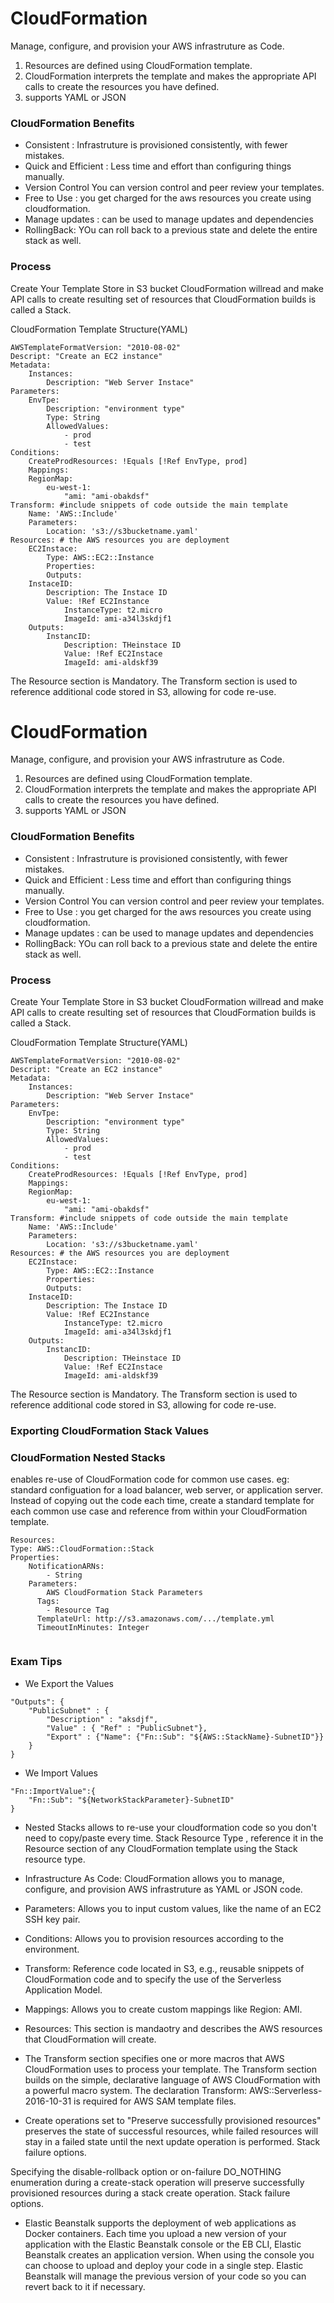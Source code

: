 # CloudFormation
Manage, configure, and provision your AWS infrastruture as Code.

1) Resources are defined using CloudFormation template.
2) CloudFormation interprets the template and makes the appropriate API calls to create the resources you have defined.
3) supports YAML or JSON

### CloudFormation Benefits
* Consistent : Infrastruture is provisioned consistently, with fewer mistakes.
* Quick and Efficient : Less time and effort than configuring things manually.
* Version Control
You can version control and peer review your templates.
* Free to Use : you get charged for the aws resources you create using cloudformation.
* Manage updates : can be used to manage updates and dependencies
* RollingBack: YOu can roll back to a previous state and delete the entire stack as well.

### Process
Create Your Template
Store in S3 bucket
CloudFormation willread and make API calls to create
resulting set of resources that CloudFormation builds is called a Stack.


CloudFormation Template Structure(YAML)
```
AWSTemplateFormatVersion: "2010-08-02"
Descript: "Create an EC2 instance"
Metadata: 
    Instances:
        Description: "Web Server Instace"
Parameters: 
    EnvTpe:
        Description: "environment type"
        Type: String
        AllowedValues: 
            - prod
            - test
Conditions: 
    CreateProdResources: !Equals [!Ref EnvType, prod]
    Mappings:
    RegionMap:
        eu-west-1:
            "ami: "ami-obakdsf"
Transform: #include snippets of code outside the main template
    Name: 'AWS::Include'
    Parameters: 
        Location: 's3://s3bucketname.yaml'
Resources: # the AWS resources you are deployment
    EC2Instace: 
        Type: AWS::EC2::Instance
        Properties:
        Outputs:
    InstaceID:
        Description: The Instace ID
        Value: !Ref EC2Instance
            InstanceType: t2.micro
            ImageId: ami-a34l3skdjf1
    Outputs:
        InstancID:
            Description: THeinstace ID
            Value: !Ref EC2Instace
            ImageId: ami-aldskf39    

```

The Resource section is Mandatory. The Transform section is used to reference additional code stored in S3, allowing for code re-use.
# CloudFormation
Manage, configure, and provision your AWS infrastruture as Code.

1) Resources are defined using CloudFormation template.
2) CloudFormation interprets the template and makes the appropriate API calls to create the resources you have defined.
3) supports YAML or JSON

### CloudFormation Benefits
* Consistent : Infrastruture is provisioned consistently, with fewer mistakes.
* Quick and Efficient : Less time and effort than configuring things manually.
* Version Control
You can version control and peer review your templates.
* Free to Use : you get charged for the aws resources you create using cloudformation.
* Manage updates : can be used to manage updates and dependencies
* RollingBack: YOu can roll back to a previous state and delete the entire stack as well.

### Process
Create Your Template
Store in S3 bucket
CloudFormation willread and make API calls to create
resulting set of resources that CloudFormation builds is called a Stack.


CloudFormation Template Structure(YAML)
```
AWSTemplateFormatVersion: "2010-08-02"
Descript: "Create an EC2 instance"
Metadata: 
    Instances:
        Description: "Web Server Instace"
Parameters: 
    EnvTpe:
        Description: "environment type"
        Type: String
        AllowedValues: 
            - prod
            - test
Conditions: 
    CreateProdResources: !Equals [!Ref EnvType, prod]
    Mappings:
    RegionMap:
        eu-west-1:
            "ami: "ami-obakdsf"
Transform: #include snippets of code outside the main template
    Name: 'AWS::Include'
    Parameters: 
        Location: 's3://s3bucketname.yaml'
Resources: # the AWS resources you are deployment
    EC2Instace: 
        Type: AWS::EC2::Instance
        Properties:
        Outputs:
    InstaceID:
        Description: The Instace ID
        Value: !Ref EC2Instance
            InstanceType: t2.micro
            ImageId: ami-a34l3skdjf1
    Outputs:
        InstancID:
            Description: THeinstace ID
            Value: !Ref EC2Instace
            ImageId: ami-aldskf39    

```

The Resource section is Mandatory. The Transform section is used to reference additional code stored in S3, allowing for code re-use.


### Exporting CloudFormation Stack Values


### CloudFormation Nested Stacks
enables re-use of CloudFormation code for common use cases. eg: standard configuation for a load balancer, web server, or application server.
Instead of copying out the code each time, create a standard template for each common use case and reference from within your CloudFormation template.
```
Resources:
Type: AWS::CloudFormation::Stack
Properties:
    NotificationARNs:
        - String
    Parameters:
        AWS CloudFormation Stack Parameters
      Tags:
        - Resource Tag
      TemplateUrl: http://s3.amazonaws.com/.../template.yml
      TimeoutInMinutes: Integer


```

### Exam Tips
* We Export the Values 
```
"Outputs": {
    "PublicSubnet" : {
        "Description" : "aksdjf",
        "Value" : { "Ref" : "PublicSubnet"},
        "Export" : {"Name": {"Fn::Sub": "${AWS::StackName}-SubnetID"}}
    }
}
```
* We Import Values
```
"Fn::ImportValue":{
    "Fn::Sub": "${NetworkStackParameter}-SubnetID"
}
```
* Nested Stacks allows to re-use your cloudformation code so you don't need to copy/paste every time. Stack Resource Type , reference it in the Resource section of any CloudFormation template using the Stack resource type.

* Infrastructure As Code: CloudFormation allows you to manage, configure, and provision AWS infrastruture as YAML or JSON code.
* Parameters: Allows you to input custom values, like the name of an EC2 SSH key pair.
* Conditions: Allows you to provision resources according to the environment.
* Transform: Reference code located in S3, e.g., reusable snippets of CloudFormation code and to specify the use of the Serverless Application Model.
* Mappings: Allows you to create custom mappings like Region: AMI.
* Resources: This section is mandaotry and describes the AWS resources that CloudFormation will create.


* The Transform section specifies one or more macros that AWS CloudFormation uses to process your template. The Transform section builds on the simple, declarative language of AWS CloudFormation with a powerful macro system. The declaration Transform: AWS::Serverless-2016-10-31 is required for AWS SAM template files.

* Create operations set to "Preserve successfully provisioned resources" preserves the state of successful resources, while failed resources will stay in a failed state until the next update operation is performed. Stack failure options.

Specifying the disable-rollback option or on-failure DO_NOTHING enumeration during a create-stack operation will preserve successfully provisioned resources during a stack create operation. Stack failure options.

* Elastic Beanstalk supports the deployment of web applications as Docker containers. Each time you upload a new version of your application with the Elastic Beanstalk console or the EB CLI, Elastic Beanstalk creates an application version. When using the console you can choose to upload and deploy your code in a single step. Elastic Beanstalk will manage the previous version of your code so you can revert back to it if necessary.